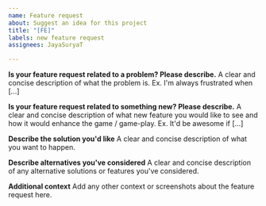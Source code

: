 ```yaml
---
name: Feature request
about: Suggest an idea for this project
title: "[FE]"
labels: new feature request
assignees: JayaSuryaT

---
```


**Is your feature request related to a problem? Please describe.**
A clear and concise description of what the problem is. Ex. I'm always frustrated when [...]

**Is your feature request related to something new? Please describe.**
A clear and concise description of what new feature you would like to see and how it would enhance the game / game-play. Ex. It'd be awesome if [...]

**Describe the solution you'd like**
A clear and concise description of what you want to happen.

**Describe alternatives you've considered**
A clear and concise description of any alternative solutions or features you've considered.

**Additional context**
Add any other context or screenshots about the feature request here.
